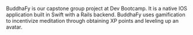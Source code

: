 BuddhaFy is our capstone group project at Dev Bootcamp. It is a native IOS application built in Swift with a Rails backend.  BuddhaFy uses gamification to incentivize meditation through obtaining XP points and leveling up an avatar.  
